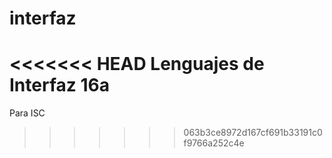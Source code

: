 # interfaz
<<<<<<< HEAD
Lenguajes de Interfaz 16a
=======
Para ISC
>>>>>>> 063b3ce8972d167cf691b33191c0f9766a252c4e
